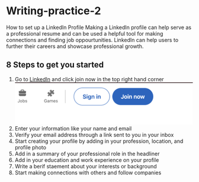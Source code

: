 # Writing-practice-2
How to set up a LinkedIn Profile
Making a LinkedIn profile can help serve as a professional resume and can be used a
helpful tool for making connections and finding job oppourtunities. LinkedIn can help
users to further their careers and showcase professional growth.
## 8 Steps to get you started
1. Go to [LinkedIn](https://www.linkedin.com) and click join now in the top right hand corner
![LinkedIn signup page](step1.png) 
2. Enter your information like your name and email
3. Verify your email address through a link sent to you in your inbox
4. Start creating your profile by adding in your profession, location, and profile photo
5. Add in a summary of your professional role in the headliner
6. Add in your education and work experience on your profile
7. Write a berif staement about your interests or background
8. Start making connections with others and follow companies
